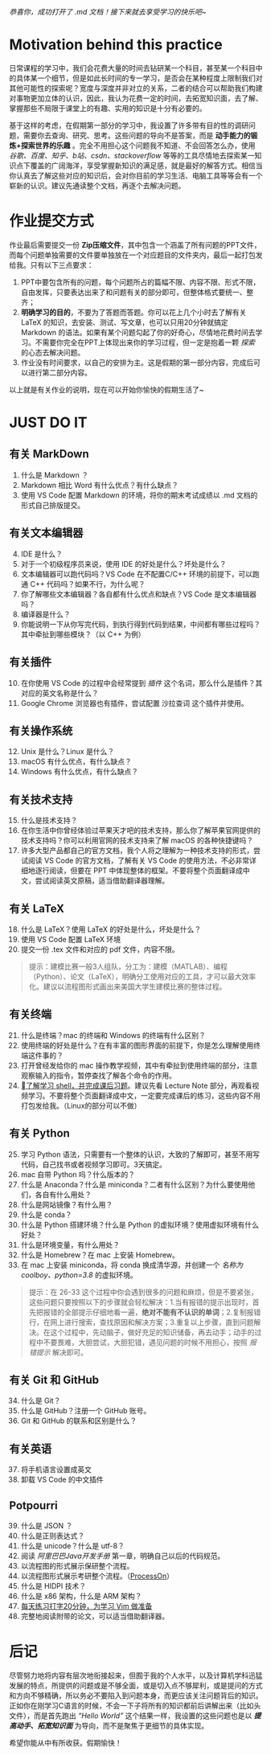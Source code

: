 *恭喜你，成功打开了 .md 文档！接下来就去享受学习的快乐吧~*

# Motivation behind this practice

日常课程的学习中，我们会花费大量的时间去钻研某一个科目，甚至某一个科目中的具体某一个细节，但是如此长时间的专一学习，是否会在某种程度上限制我们对其他可能性的探索呢？宽度与深度并非对立的关系，二者的结合可以帮助我们构建对事物更加立体的认识，因此，我认为花费一定的时间，去拓宽知识面，去了解、掌握那些不局限于课堂上的有趣、实用的知识是十分有必要的。

基于这样的考虑，在假期第一部分的学习中，我设置了许多带有目的性的调研问题，需要你去查询、研究、思考。这些问题的导向不是答案，而是 **动手能力的锻炼+探索世界的乐趣** 。完全不用担心这个问题我不知道、不会回答怎么办，使用 *谷歌、百度、知乎、b站、csdn、stackoverflow* 等等的工具尽情地去探索某一知识点下覆盖的广阔海洋，享受掌握新知识的满足感，就是最好的解答方式。相信当你认真去了解这些对应的知识后，会对你目前的学习生活、电脑工具等等会有一个崭新的认识。建议先通读整个文档，再逐个去解决问题。

# 作业提交方式

作业最后需要提交一份 **Zip压缩文件**，其中包含一个涵盖了所有问题的PPT文件，而每个问题单独需要的文件要单独放在一个对应题目的文件夹内，最后一起打包发给我。只有以下三点要求：
1. PPT中要包含所有的问题，每个问题所占的篇幅不限、内容不限、形式不限，自由发挥，只要表达出来了和问题有关的部分即可，但整体格式要统一、整齐；
2. **明确学习的目的**，不要为了答题而答题。你可以花上几个小时去了解有关 LaTeX 的知识，去安装、测试、写文章，也可以只用20分钟就搞定 Markdown 的语法。如果有某个问题勾起了你的好奇心，尽情地花费时间去学习。不需要你完全在PPT上体现出来你的学习过程，但一定是抱着一颗 *探索* 的心态去解决问题。
3. 作业没有时间要求，以自己的安排为主。这是假期的第一部分内容，完成后可以进行第二部分内容。

以上就是有关作业的说明，现在可以开始你愉快的假期生活了~

# JUST DO IT
## 有关 MarkDown
1. 什么是 Markdown ？
2. Markdown 相比 Word 有什么优点？有什么缺点？
3. 使用 VS Code 配置 Markdown 的环境，将你的期末考试成绩以 .md 文档的形式自己排版提交。

## 有关文本编辑器
4. IDE 是什么？
5. 对于一个初级程序员来说，使用 IDE 的好处是什么？坏处是什么？
6. 文本编辑器可以跑代码吗？VS Code 在不配置C/C++ 环境的前提下，可以跑通 C++ 代码吗？如果不行，为什么呢？
7. 你了解哪些文本编辑器？各自都有什么优点和缺点？VS Code 是文本编辑器吗？
8. 编译器是什么？
9. 你能说明一下从你写完代码，到执行得到代码到结果，中间都有哪些过程吗？其中牵扯到哪些模块？（以 C++ 为例）

## 有关插件
10. 在你使用 VS Code 的过程中会经常提到 *插件* 这个名词，那么什么是插件？其对应的英文名称是什么？
11. Google Chrome 浏览器也有插件，尝试配置 沙拉查词 这个插件并使用。

## 有关操作系统
12. Unix 是什么？Linux 是什么？
13. macOS 有什么优点，有什么缺点？
14. Windows 有什么优点，有什么缺点？

## 有关技术支持
15. 什么是技术支持？
16. 在你生活中你曾经体验过苹果天才吧的技术支持，那么你了解苹果官网提供的技术支持吗？你可以利用官网的技术支持来了解 macOS 的各种快捷键吗？
17. 许多大型产品都自己的官方文档，我个人将之理解为一种技术支持的形式，尝试阅读 VS Code 的官方文档，了解有关 VS Code 的使用方法，不必非常详细地逐行阅读，但要在 PPT 中体现整体的框架。不要将整个页面翻译成中文，尝试阅读英文原稿，适当借助翻译器理解。

## 有关 LaTeX
18. 什么是 LaTeX？使用 LaTeX 的好处是什么，坏处是什么？
19. 使用 VS Code 配置 LaTeX 环境
20. 提交一份 .tex 文件和对应的 pdf 文件，内容不限。

> 提示：建模比赛一般3人组队，分工为：建模（MATLAB）、编程（Python）、论文（LaTeX），明确分工使用对应的工具，才可以最大效率化。建议以流程图形式画出来美国大学生建模比赛的整体过程。

## 有关终端
21. 什么是终端？mac 的终端和 Windows 的终端有什么区别？
22. 使用终端的好处是什么？在有丰富的图形界面的前提下，你是怎么理解使用终端这件事的？
23. 打开曾经发给你的 mac 操作教学视频，其中有牵扯到使用终端的部分，注意观察输入的指令，暂停查找了解各个命令的作用。
24. [了解学习 shell，并完成课后习题](https://missing.csail.mit.edu/2020/course-shell/)。建议先看 Lecture Note 部分，再观看视频学习。不要将整个页面翻译成中文，一定要完成课后的练习，这些内容不用打包发给我。（Linux的部分可以不做）

## 有关 Python
25. 学习 Python 语法，只需要有一个整体的认识，大致的了解即可，甚至不用写代码，自己找书或者视频学习即可。3天搞定。
26. mac 自带 Python 吗？什么版本的？
27. 什么是 Anaconda？什么是 miniconda？二者有什么区别？为什么要使用他们，各自有什么用处？
28. 什么是网站镜像？有什么用？
29. 什么是 conda？
30. 什么是 Python 搭建环境？什么是 Python 的虚拟环境？使用虚拟环境有什么好处？
31. 什么是环境变量，有什么用处？
32. 什么是 Homebrew？在 mac 上安装 Homebrew。
33. 在 mac 上安装 miniconda，将 conda 换成清华源，并创建一个 *名称为 coolboy、python=3.8* 的虚拟环境。

> 提示：在 26-33 这个过程中你会遇到很多的问题和麻烦，但是不要紧张，这些问题只要按照以下的步骤就会轻松解决：1.当有报错的提示出现时，首先把报错的全部提示仔细地看一遍，**绝对不能有不认识的单词**；2.复制报错行，在网上进行搜索，查找原因和解决方案；3.重复以上步骤，直到问题解决。在这个过程中，先动脑子，做好充足的知识储备，再去动手；动手的过程中不要畏难，大胆尝试，大胆犯错，遇见问题的时候不用担心，按照 *报错提示* 解决即可。

## 有关 Git 和 GitHub
34. 什么是 Git？
35. 什么是 GitHub？注册一个 GitHub 账号。
36. Git 和 GitHub 的联系和区别是什么？

## 有关英语
37. 将手机语言设置成英文
38. 卸载 VS Code 的中文插件

## Potpourri
39. 什么是 JSON ？
40. 什么是正则表达式？
41. 什么是 unicode？什么是 utf-8？
42. 阅读 *阿里巴巴Java开发手册* 第一章，明确自己以后的代码规范。
43. 以流程图的形式展示保研整个流程。
44. 以流程图形式展示考研整个流程。（[ProcessOn](https://www.processon.com)）
45. 什么是 HIDPI 技术？
46. 什么是 x86 架构，什么是 ARM 架构？
47. [每天练习打字20分钟，为学习 Vim 做准备](https://www.typingclub.com/)
48. 完整地阅读附带的论文，可以适当借助翻译器。

# 后记
尽管努力地将内容有层次地衔接起来，但囿于我的个人水平，以及计算机学科迅猛发展的特点，所提供的问题或是不够全面，或是切入点不够犀利，或是提问的方式和方向不够精确，所以务必不要陷入到问题本身，而更应该关注问题背后的知识。正如你在刚学习C语言的时候，不会一下子将所有的知识都前后讲解出来（比如头文件），而是首先跑出 *“Hello World”* 这个结果一样，我设置的这些问题也是以 ***提高动手、拓宽知识面*** 为导向，而不是聚焦于更细节的具体实现。

希望你能从中有所收获。假期愉快！